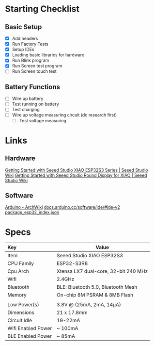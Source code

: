 # Starting Checklist

## Basic Setup

- [x] Add headers
- [x] Run Factory Tests
- [x] Setup IDEs
- [x] Loading basic libraries for hardware
- [x] Run Blink program
- [x] Run Screen test program
- [ ] Run Screen touch test

## Battery Functions

- [ ] Wire up battery
- [ ] Test running on battery
- [ ] Test charging
- [ ] Wire up voltage measuring circuit (do research first)
	- [ ] Test voltage measuring

# Links

## Hardware

[Getting Started with Seeed Studio XIAO ESP32S3 Series | Seeed Studio Wiki](https://wiki.seeedstudio.com/xiao_esp32s3_getting_started/)
[Getting Started with Seeed Studio Round Display for XIAO | Seeed Studio Wiki](https://wiki.seeedstudio.com/get_start_round_display/)

## Software

[Arduino - ArchWiki](https://wiki.archlinux.org/title/Arduino)
[docs.arduino.cc/software/ide/#ide-v2](https://docs.arduino.cc/software/ide/#ide-v2)
[package\_esp32\_index.json](https://raw.githubusercontent.com/espressif/arduino-esp32/gh-pages/package_esp32_index.json)

# Specs

| Key                | Value                                |
|:----------------- | ------------------------------------ |
| Item               | Seeed Studio XIAO ESP32S3            |
| CPU Family         | ESP32-S3R8                           |
| Cpu Arch           | Xtensa LX7 dual-core, 32-bit 240 MHz |
| Wifi               | 2.4GHz                               |
| Bluetooth          | BLE: Bluetooth 5.0, Bluetooth Mesh   |
| Memory             | On-chip 8M PSRAM & 8MB Flash         |
|                    |                                      |
| Low Power(s)       | 3.8V @ (25mA, 2mA, 14µA)             |
| Dimensions         | 21 x 17.8mm                          |
| Circuit Idle       | 19-22mA                              |
| Wifi Enabled Power | ~ 100mA                              |
| BLE Enabled Power  | ~ 85mA                               |

